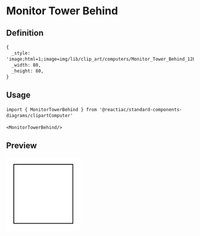 # Monitor Tower Behind

## Definition

```
{
  _style: 'image;html=1;image=img/lib/clip_art/computers/Monitor_Tower_Behind_128x128.pngstrokeColor=none;',
  _width: 80,
  _height: 80,
}
```

## Usage

```
import { MonitorTowerBehind } from '@reactiac/standard-components-diagrams/clipartComputer'

<MonitorTowerBehind/>
```

## Preview

<img src="./monitor-tower-behind.png" width="200"/>
